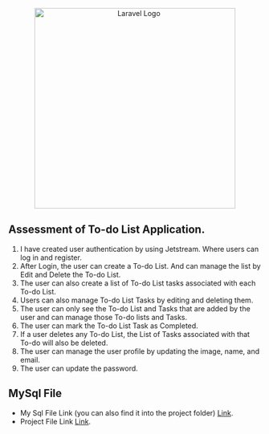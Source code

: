 <p align="center"><a href="https://laravel.com" target="_blank"><img src="https://raw.githubusercontent.com/laravel/art/master/logo-lockup/5%20SVG/2%20CMYK/1%20Full%20Color/laravel-logolockup-cmyk-red.svg" width="400" alt="Laravel Logo"></a></p>


## Assessment of To-do List Application.

1.	I have created user authentication by using Jetstream. Where users can log in and register.
2.	After Login, the user can create a To-do List. And can manage the list by Edit and Delete the To-do List.
3.	The user can also create a list of To-do List tasks associated with each To-do List.
4.	Users can also manage To-do List Tasks by editing and deleting them.
5.	The user can only see the To-do List and Tasks that are added by the user and can manage those To-do lists and Tasks.
6.	The user can mark the To-do List Task as Completed.
7.	If a user deletes any To-do List, the List of Tasks associated with that To-do will also be deleted.
8.	The user can manage the user profile by updating the image, name, and email.
9.	The user can update the password.




## MySql File

- My Sql File Link (you can also find it into the project folder) [Link](https://drive.google.com/file/d/1hvkLjODuEDV7EymKDLT1A6C4tR_gplNT/view?usp=sharing).
- Project File Link [Link]([https://drive.google.com/file/d/1hvkLjODuEDV7EymKDLT1A6C4tR_gplNT/view?usp=sharing](https://drive.google.com/file/d/1vRHpCdSouPshx3HO0g0csu4iR2_hv-Mq/view?usp=sharing)https://drive.google.com/file/d/1vRHpCdSouPshx3HO0g0csu4iR2_hv-Mq/view?usp=sharing).


